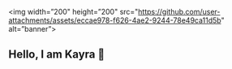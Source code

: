 <p align=”center”>
  
<img width=”200" height=”200" src="https://github.com/user-attachments/assets/eccae978-f626-4ae2-9244-78e49ca11d5b" alt=”banner”>

</p>

## Hello, I am Kayra 👋


<!--
**KayraYK/KayraYK** is a ✨ _special_ ✨ repository because its `README.md` (this file) appears on your GitHub profile.

Here are some ideas to get you started:

- 🔭 I’m currently working on ...
- 🌱 I’m currently learning ...
- 👯 I’m looking to collaborate on ...
- 🤔 I’m looking for help with ...
- 💬 Ask me about ...
- 📫 How to reach me: ...
- 😄 Pronouns: ...
- ⚡ Fun fact: ...
-->
